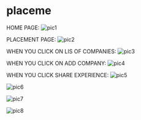 # placeme
HOME PAGE:
![pic1](https://user-images.githubusercontent.com/40288700/63635496-f3359780-c680-11e9-87eb-f457692dc6db.PNG)

PLACEMENT PAGE:
![pic2](https://user-images.githubusercontent.com/40288700/63635497-f3ce2e00-c680-11e9-8f56-c7a017271efb.PNG)

WHEN YOU CLICK ON LIS OF COMPANIES:
![pic3](https://user-images.githubusercontent.com/40288700/63635498-f3ce2e00-c680-11e9-9519-635c3680389b.PNG)

WHEN YOU CLICK ON ADD COMPANY:
![pic4](https://user-images.githubusercontent.com/40288700/63635499-f466c480-c680-11e9-98c1-a4011c5d585f.PNG)

WHEN YOU CLICK SHARE EXPERIENCE:
![pic5](https://user-images.githubusercontent.com/40288700/63635492-f2046a80-c680-11e9-92d8-a26b2a606396.PNG)


![pic6](https://user-images.githubusercontent.com/40288700/63635493-f29d0100-c680-11e9-877f-c8606ff91874.PNG)

![pic7](https://user-images.githubusercontent.com/40288700/63635494-f29d0100-c680-11e9-89e1-f3ff57d060b6.PNG)

![pic8](https://user-images.githubusercontent.com/40288700/63635495-f29d0100-c680-11e9-972d-6bb5eaffd1cc.PNG)





